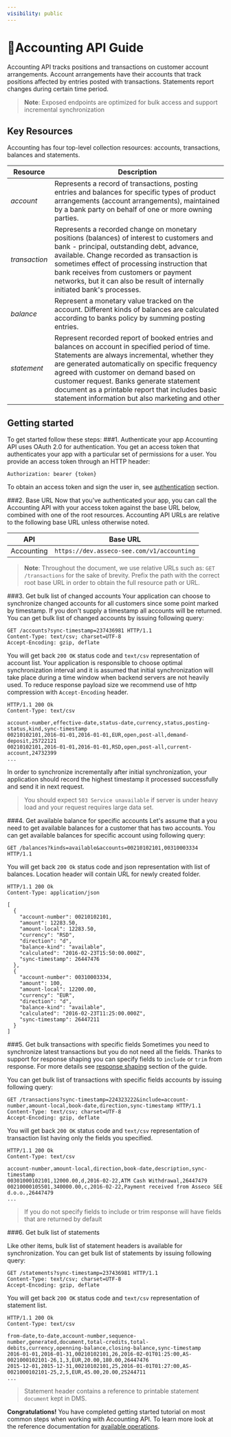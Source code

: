 ```yaml
---
visibility: public
---
```


<span class="icon"></span>Accounting API Guide
======================

Accounting API tracks positions and transactions on customer account
arrangements. Account arrangements have their accounts that track positions
affected by entries posted with transactions. Statements report changes during
certain time period.

> **Note**: Exposed endpoints are optimized for bulk access and support
> incremental synchronization

Key Resources
-------------

Accounting has four top-level collection resources: accounts, transactions,
balances and statements.

Resource | Description
----------- |-----------
*account*  | Represents a record of transactions, posting entries and balances for specific types of product arrangements (account arrangements), maintained by a bank party on behalf of one or more owning parties.
*transaction*   | Represents a recorded change on monetary positions (balances) of interest to customers and bank - principal, outstanding debt, advance, available. Change recorded as transaction is sometimes effect of processing  instruction that bank receives from customers or payment networks, but it can also be result of internally initiated bank's processes.
*balance*    | Represent a monetary value tracked on the account. Different kinds of balances are calculated according to banks policy by summing posting entries.
*statement* | Represent recorded report of booked entries and balances on account in specified period of time. Statements are always incremental, whether they are generated automatically on specific frequency agreed with customer on demand based on customer request. Banks generate statement document as a printable report that includes basic statement information but also marketing and other

Getting started
---------------

To get started follow these steps:
###1. Authenticate your app
Accounting API uses OAuth 2.0 for authentication. You get an access token that
authenticates your app with a particular set of permissions for a user.
You provide an access token through an HTTP header:

```
Authorization: bearer {token}
```
To obtain an access token and sign the user in, see [authentication]() section.

###2. Base URL
Now that you've authenticated your app, you can call the Accounting API with
your access token against the base URL below, combined with one of the
root resources. Accounting API URLs are relative to the following base URL
unless otherwise noted.

API | Base URL
--------|---------
Accounting | `https://dev.asseco-see.com/v1/accounting`

> **Note**: Throughout the document, we use relative URLs such as:
> `GET /transactions` for the sake of brevity.
> Prefix the path with the correct root base URL in order to obtain the
> full resource path or URL.

###3. Get bulk list of changed accounts
Your application can choose to synchronize changed accounts for all customers
since some point marked by timestamp. If you don't supply a timestamp all
accounts will be returned.
You can get bulk list of changed accounts by issuing following query:
```http
GET /accounts?sync-timestamp=237436981 HTTP/1.1
Content-Type: text/csv; charset=UTF-8
Accept-Encoding: gzip, deflate
```

You will get back `200 OK` status code and `text/csv` representation of account
list. Your application is responsible to choose optimal synchronization
interval and it is assumed that initial synchronization will take place
during a time window when backend servers are not heavily used. To reduce
response payload size we recommend use of http compression
with `Accept-Encoding` header.

```http
HTTP/1.1 200 Ok
Content-Type: text/csv

account-number,effective-date,status-date,currency,status,posting-status,kind,sync-timestamp
00210102101,2016-01-01,2016-01-01,EUR,open,post-all,demand-deposit,25722121
00210102101,2016-01-01,2016-01-01,RSD,open,post-all,current-account,24732399
...

```

 In order to synchronize incrementally after initial synchronization, your
 application should record the highest timestamp it processed successfully
 and send it in next request.

> You should expect `503 Service unavailable` if server is under heavy
> load and your request requires large data set.  

###4. Get available balance for specific accounts
Let's assume that a you need to get available balances for a customer that
has two accounts.
You can get available balances for specific account using following query:

```http
GET /balances?kinds=available&accounts=00210102101,00310003334 HTTP/1.1
```

You will get back `200 Ok` status code and json representation with
list of balances. Location header will contain URL for newly created folder.

```http
HTTP/1.1 200 Ok
Content-Type: application/json

[
  {
    "account-number": 00210102101,
    "amount": 12283.50,
    "amount-local": 12283.50,
    "currency": "RSD",
    "direction": "d",
    "balance-kind": "available",
    "calculated": "2016-02-23T15:50:00.000Z",
    "sync-timestamp": 26447476
  },
  {
    "account-number": 00310003334,
    "amount": 100,
    "amount-local": 12200.00,
    "currency": "EUR",
    "direction": "d",
    "balance-kind": "available",
    "calculated": "2016-02-23T11:25:00.000Z",
    "sync-timestamp": 26447211
  }
]

```

###5. Get bulk transactions with specific fields
Sometimes you need to synchronize latest transactions but you do not need all
the fields. Thanks to support for response shaping you can specify fields
to `include` or `trim` from response. For more details
see [response shaping](common-getstarted.html#shaping) section of the guide.

You can get bulk list of transactions with specific fields accounts by
issuing following query:

```http
GET /transactions?sync-timestamp=224323222&include=account-number,amount-local,book-date,direction,sync-timestamp HTTP/1.1
Content-Type: text/csv; charset=UTF-8
Accept-Encoding: gzip, deflate
```

You will get back `200 OK` status code and `text/csv` representation of
transaction list having only the fields you specified.

```http
HTTP/1.1 200 Ok
Content-Type: text/csv

account-number,amount-local,direction,book-date,description,sync-timestamp
00301000102101,12000.00,d,2016-02-22,ATM Cash Withdrawal,26447479
00210000105501,340000.00,c,2016-02-22,Payment received from Asseco SEE d.o.o.,26447479
...

```

> If you do not specify fields to include or trim response will have fields
> that are returned by default

###6. Get bulk list of statements

Like other items, bulk list of statement headers is available for
synchronization.
You can get bulk list of statements by issuing following query:

```http
GET /statements?sync-timestamp=237436981 HTTP/1.1
Content-Type: text/csv; charset=UTF-8
Accept-Encoding: gzip, deflate
```

You will get back `200 OK` status code and `text/csv` representation of
statement list.

```http
HTTP/1.1 200 Ok
Content-Type: text/csv

from-date,to-date,account-number,sequence-number,generated,document,total-credits,total-debits,currency,openning-balance,closing-balance,sync-timestamp
2016-01-01,2016-01-31,00210102101,26,2016-02-01T01:25:00,AS-0021000102101-26,1,3,EUR,20.00,180.00,26447476
2015-12-01,2015-12-31,00210102101,25,2016-01-01T01:27:00,AS-0021000102101-25,2,5,EUR,45.00,20.00,25244711
...

```

> Statement header contains a reference to printable statement `document`
> kept in DMS.

**Congratulations!** You have completed getting started tutorial on most
common steps when working with Accounting API. To learn more look at the
reference documentation for [available operations](accounting.html).
